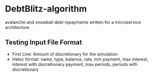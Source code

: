 # DebtBlitz-algorithm
avalanche and snowball debt repayments written for a microservice architecture.


## Testing Input File Format

* First Line: Amount of discretionary for the simulation.
* Heloc format: name, type, balance, rate, min payment, max interest, interest with discretionary payment, max periods, periods with discretionary
